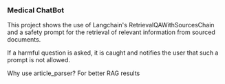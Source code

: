 ### **Medical ChatBot**

This project shows the use of Langchain's RetrievalQAWithSourcesChain and a safety prompt for the retrieval of relevant information from sourced documents.

If a harmful question is asked, it is caught and notifies the user that such a prompt is not allowed.

Why use article_parser? For better RAG results